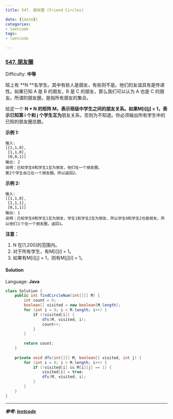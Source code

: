 ```yaml
---
title: 547. 朋友圈 (Friend Circles)

date: {{date}}
categories:
- leetcode
tags:
- leetcode

---
```

### [547\. 朋友圈](https://leetcode-cn.com/problems/friend-circles/)

Difficulty: **中等**


班上有 **N **名学生。其中有些人是朋友，有些则不是。他们的友谊具有是传递性。如果已知 A 是 B 的朋友，B 是 C 的朋友，那么我们可以认为 A 也是 C 的朋友。所谓的朋友圈，是指所有朋友的集合。

给定一个 **N * N **的矩阵 **M**，表示班级中学生之间的朋友关系。如果M[i][j] = 1，表示已知第 i 个和 j 个学生**互为**朋友关系，否则为不知道。你必须输出所有学生中的已知的朋友圈总数。

**示例 1:**

```
输入: 
[[1,1,0],
 [1,1,0],
 [0,0,1]]
输出: 2 
说明：已知学生0和学生1互为朋友，他们在一个朋友圈。
第2个学生自己在一个朋友圈。所以返回2。
```

**示例 2:**

```
输入: 
[[1,1,0],
 [1,1,1],
 [0,1,1]]
输出: 1
说明：已知学生0和学生1互为朋友，学生1和学生2互为朋友，所以学生0和学生2也是朋友，所以他们三个在一个朋友圈，返回1。
```

**注意：**

1.  N 在[1,200]的范围内。
2.  对于所有学生，有M[i][i] = 1。
3.  如果有M[i][j] = 1，则有M[j][i] = 1。


#### Solution

Language: **Java**

```java
class Solution {
    public int findCircleNum(int[][] M) {
        int count = 0;
        boolean[] visited = new boolean[M.length];
        for (int i = 0; i < M.length; i++) {
            if (!visited[i]) {
                dfs(M, visited, i);
                count++;
            }
        }
        
        return count;
    }
    
    private void dfs(int[][] M, boolean[] visited, int j) {
        for (int i = 0; i < M.length; i++) {
            if (!visited[i] && M[i][j] == 1) {
                visited[i] = true;
                dfs(M, visited, i);
            }
        }
    }
}
```

---
***参考:
[leetcode](https://leetcode-cn.com/problems/friend-circles/)***
